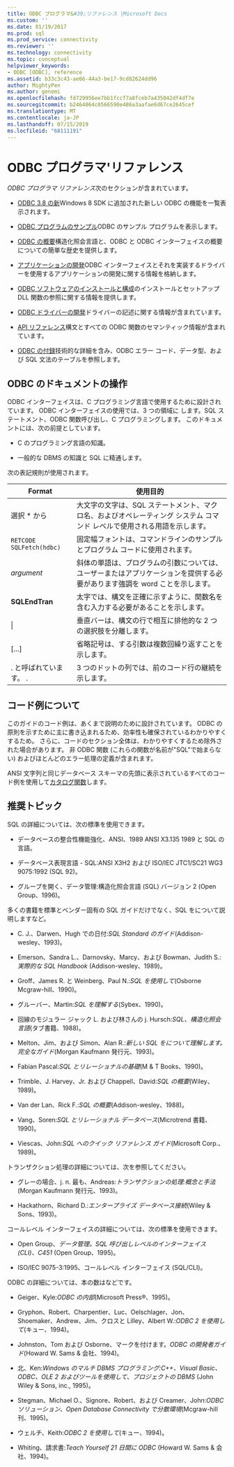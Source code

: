 ```yaml
---
title: ODBC プログラマ&#39;リファレンス |Microsoft Docs
ms.custom: ''
ms.date: 01/19/2017
ms.prod: sql
ms.prod_service: connectivity
ms.reviewer: ''
ms.technology: connectivity
ms.topic: conceptual
helpviewer_keywords:
- ODBC [ODBC], reference
ms.assetid: b33c3c43-ae66-44a3-be17-9cd82624dd96
author: MightyPen
ms.author: genemi
ms.openlocfilehash: fd729956ee7bb1fccf7a8fceb7a435042df4df7e
ms.sourcegitcommit: b2464064c0566590e486a3aafae6d67ce2645cef
ms.translationtype: MT
ms.contentlocale: ja-JP
ms.lasthandoff: 07/15/2019
ms.locfileid: "68111191"
---
```

# <a name="odbc-programmer39s-reference"></a>ODBC プログラマ&#39;リファレンス
*ODBC プログラマ リファレンス*次のセクションが含まれています。  
  
-   [ODBC 3.8 の新](../../odbc/reference/what-s-new-in-odbc-3-8.md)Windows 8 SDK に追加された新しい ODBC の機能を一覧表示されます。  
  
-   [ODBC プログラムのサンプル](../../odbc/reference/sample-odbc-program.md)ODBC のサンプル プログラムを表示します。  
  
-   [ODBC の概要](../../odbc/reference/introduction-to-odbc.md)構造化照会言語と、ODBC と ODBC インターフェイスの概要についての簡単な歴史を提供します。  
  
-   [アプリケーションの開発](../../odbc/reference/develop-app/developing-applications.md)ODBC インターフェイスとそれを実装するドライバーを使用するアプリケーションの開発に関する情報を格納します。  
  
-   [ODBC ソフトウェアのインストールと構成](../../odbc/reference/install/installing-and-configuring-the-odbc-software.md)のインストールとセットアップ DLL 関数の参照に関する情報を提供します。  
  
-   [ODBC ドライバーの開発](../../odbc/reference/develop-driver/developing-an-odbc-driver.md)ドライバーの記述に関する情報が含まれています。  
  
-   [API リファレンス](../../odbc/reference/syntax/odbc-reference.md)構文とすべての ODBC 関数のセマンティック情報が含まれています。  
  
-   [ODBC の付録](../../odbc/reference/appendixes/odbc-appendixes.md)技術的な詳細を含み、ODBC エラー コード、データ型、および SQL 文法のテーブルを参照します。  
  
## <a name="working-with-the-odbc-documentation"></a>ODBC のドキュメントの操作  
 ODBC インターフェイスは、C プログラミング言語で使用するために設計されています。 ODBC インターフェイスの使用では、3 つの領域に します。SQL ステートメント、ODBC 関数呼び出し、C プログラミングします。 このドキュメントには、次の前提としています。  
  
-   C のプログラミング言語の知識。  
  
-   一般的な DBMS の知識と SQL に精通します。  
  
 次の表記規則が使用されます。  
  
|Format|使用目的|  
|------------|--------------|  
|選択 * から|大文字の文字は、SQL ステートメント、マクロ名、およびオペレーティング システム コマンド レベルで使用される用語を示します。|  
|`RETCODE SQLFetch(hdbc)`|固定幅フォントは、コマンドラインのサンプルとプログラム コードに使用されます。|  
|*argument*|斜体の単語は、プログラムの引数については、ユーザーまたはアプリケーションを提供する必要があります強調を word ことを示します。|  
|**SQLEndTran**|太字では、構文を正確に示すように、関数名を含む入力する必要があることを示します。|  
|&#124;|垂直バーは、構文の行で相互に排他的な 2 つの選択肢を分離します。|  
|[...]|省略記号は、する引数は複数回繰り返すことを示します。|  
|. と呼ばれています。 .|3 つのドットの列では、前のコード行の継続を示します。|  
  
## <a name="about-the-code-examples"></a>コード例について  
 このガイドのコード例は、あくまで説明のために設計されています。 ODBC の原則を示すために主に書き込まれるため、効率性も確保されているわかりやすくするため。 さらに、コードのセクション全体は、わかりやすくするため除外された場合があります。 非 ODBC 関数 (これらの関数が名前が"SQL"で始まらない) およびほとんどのエラー処理の定義が含まれます。  
  
 ANSI 文字列と同じデータベース スキーマの先頭に表示されているすべてのコード例を使用して[カタログ関数](../../odbc/reference/develop-app/catalog-functions.md)します。  
  
## <a name="recommended-reading"></a>推奨トピック  
 SQL の詳細については、次の標準を使用できます。  
  
-   データベースの整合性機能強化、ANSI、1989 ANSI X3.135 1989 と SQL の言語。  
  
-   データベース表現言語 - SQL:ANSI X3H2 および ISO/IEC JTC1/SC21 WG3 9075:1992 (SQL 92)。  
  
-   グループを開く、データ管理:構造化照会言語 (SQL) バージョン 2 (Open Group、1996)。  
  
 多くの書籍を標準とベンダー固有の SQL ガイドだけでなく、SQL をについて説明しますなど。  
  
-   C. J.、Darwen、Hugh での日付:*SQL Standard のガイド*(Addison-wesley、1993)。  
  
-   Emerson、Sandra L.、Darnovsky、Marcy、および Bowman、Judith S.:*実際的な SQL Handbook* (Addison-wesley、1989)。  
  
-   Groff、James R. と Weinberg、Paul N.:*SQL を使用して*(Osborne Mcgraw-hill、1990)。  
  
-   グルーバー、Martin:*SQL を理解する*(Sybex、1990)。  
  
-   回線のモジュラー ジャック L. および林さんの j. Hursch:*SQL、構造化照会言語*(タブ書籍、1988)。  
  
-   Melton、Jim、および Simon、Alan R.:*新しい SQL をについて理解します。完全なガイド*(Morgan Kaufmann 発行元、1993)。  
  
-   Fabian Pascal:*SQL とリレーショナルの基礎*(M & T Books、1990)。  
  
-   Trimble、J. Harvey、Jr. および Chappell、David:*SQL の概要*(Wiley、1989)。  
  
-   Van der Lan、Rick F.:*SQL の概要*(Addison-wesley、1988)。  
  
-   Vang、Soren:*SQL とリレーショナル データベース*(Microtrend 書籍、1990)。  
  
-   Viescas、John:*SQL へのクイック リファレンス ガイド*(Microsoft Corp.、1989)。  
  
 トランザクション処理の詳細については、次を参照してください。  
  
-   グレーの場合、j. n. 最も、Andreas:*トランザクションの処理:概念と手法*(Morgan Kaufmann 発行元、1993)。  
  
-   Hackathorn、Richard D.:*エンタープライズ データベース接続*(Wiley & Sons、1993)。  
  
 コールレベル インターフェイスの詳細については、次の標準を使用できます。  
  
-   Open Group、*データ管理。SQL 呼び出しレベルのインターフェイス (CLI)、C451* (Open Group、1995)。  
  
-   ISO/IEC 9075-3:1995、コールレベル インターフェイス (SQL/CLI)。  
  
 ODBC の詳細については、本の数はなどです。  
  
-   Geiger、Kyle:*ODBC の内部*(Microsoft Press®、1995)。  
  
-   Gryphon、Robert、Charpentier、Luc、Oelschlager、Jon、Shoemaker、Andrew、Jim、クロスと Lilley、Albert W.:*ODBC 2 を使用して*(キュー、1994)。  
  
-   Johnston、Tom および Osborne、マークを付けます。*ODBC の開発者ガイド*(Howard W. Sams & 会社、1994)。  
  
-   北、Ken:*Windows のマルチ DBMS プログラミング:C++、Visual Basic、ODBC、OLE 2 およびツールを使用して、プロジェクトの DBMS* (John Wiley & Sons, inc., 1995)。  
  
-   Stegman、Michael O.、Signore、Robert、および Creamer、John:*ODBC ソリューション、Open Database Connectivity で分散環境*(Mcgraw-hill 刊、1995)。  
  
-   ウェルチ、Keith:*ODBC 2 を使用して*(キュー、1994)。  
  
-   Whiting、請求書:*Teach Yourself 21 日間に ODBC* (Howard W. Sams & 会社、1994)。
